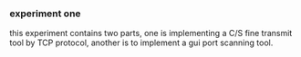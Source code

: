 ### experiment one

this experiment contains two parts, one is implementing a C/S fine transmit tool by TCP protocol, another is to implement a gui port scanning tool.